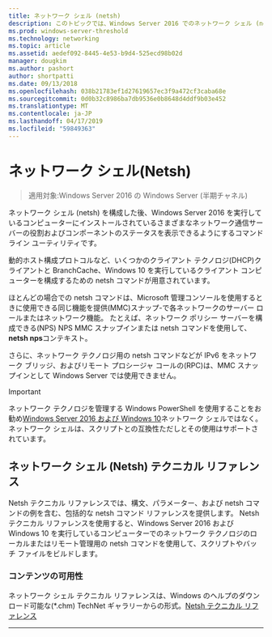 ```yaml
---
title: ネットワーク シェル (netsh)
description: このトピックでは、Windows Server 2016 でのネットワーク シェル (netsh) コマンド ライン ユーティリティの概要を示します。
ms.prod: windows-server-threshold
ms.technology: networking
ms.topic: article
ms.assetid: aedef092-8445-4e53-b9d4-525ecd98b02d
manager: dougkim
ms.author: pashort
author: shortpatti
ms.date: 09/13/2018
ms.openlocfilehash: 038b21783ef1d27619657ec3f9a472cf3caba68e
ms.sourcegitcommit: 0d0b32c8986ba7db9536e0b8648d4ddf9b03e452
ms.translationtype: MT
ms.contentlocale: ja-JP
ms.lasthandoff: 04/17/2019
ms.locfileid: "59849363"
---
```

# <a name="network-shell-netsh"></a>ネットワーク シェル\(Netsh\)

>適用対象:Windows Server 2016 の Windows Server (半期チャネル)

ネットワーク シェル (netsh) を構成した後、Windows Server 2016 を実行しているコンピューターにインストールされているさまざまなネットワーク通信サーバーの役割およびコンポーネントのステータスを表示できるようにするコマンド ライン ユーティリティです。

動的ホスト構成プロトコルなど、いくつかのクライアント テクノロジ\(DHCP\)クライアントと BranchCache、Windows 10 を実行しているクライアント コンピューターを構成するための netsh コマンドが用意されています。

ほとんどの場合での netsh コマンドは、Microsoft 管理コンソールを使用するときに使用できる同じ機能を提供\(MMC\)スナップ\-で各ネットワークのサーバー ロールまたはネットワーク機能。 たとえば、ネットワーク ポリシー サーバーを構成できる\(NPS\) NPS MMC スナップインまたは netsh コマンドを使用して、 **netsh nps**コンテキスト。

さらに、ネットワーク テクノロジ用の netsh コマンドなどが IPv6 をネットワーク ブリッジ、およびリモート プロシージャ コールの\(RPC\)は、MMC スナップインとして Windows Server では使用できません。

>[!IMPORTANT]
>ネットワーク テクノロジを管理する Windows PowerShell を使用することをお勧め[Windows Server 2016 および Windows 10](https://technet.microsoft.com/library/mt156917.aspx)ネットワーク シェルではなく。 ネットワーク シェルは、スクリプトとの互換性ただしとその使用はサポートされています。

## <a name="network-shell-netsh-technical-reference"></a>ネットワーク シェル (Netsh) テクニカル リファレンス

Netsh テクニカル リファレンスでは、構文、パラメーター、および netsh コマンドの例を含む、包括的な netsh コマンド リファレンスを提供します。 Netsh テクニカル リファレンスを使用すると、Windows Server 2016 および Windows 10 を実行しているコンピューターでのネットワーク テクノロジのローカルまたはリモート管理用の netsh コマンドを使用して、スクリプトやバッチ ファイルをビルドします。  
  
### <a name="content-availability"></a>コンテンツの可用性  
  
ネットワーク シェル テクニカル リファレンスは、Windows のヘルプのダウンロード可能な\(*.chm\) TechNet ギャラリーからの形式。[Netsh テクニカル リファレンス](https://gallery.technet.microsoft.com/Netsh-Technical-Reference-c46523dc)  
  
---
